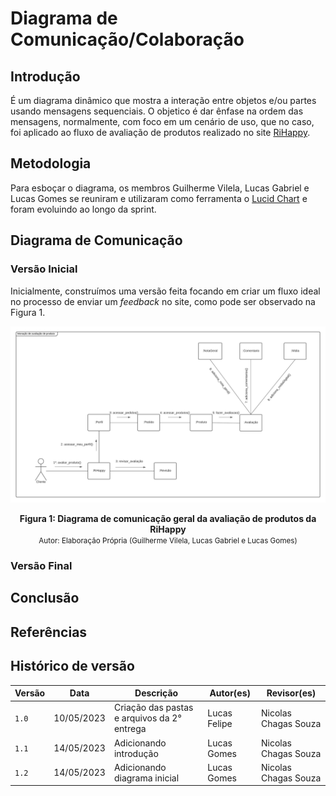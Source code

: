 # Diagrama de Comunicação/Colaboração

## Introdução

É um diagrama dinâmico que mostra a interação entre objetos e/ou partes usando mensagens sequenciais. O objetico é dar ênfase na ordem das mensagens, normalmente, com foco em um cenário de uso, que no caso, foi aplicado ao fluxo de avaliação de produtos realizado no site [RiHappy](https://rihappy.com.br).

## Metodologia

Para esboçar o diagrama, os membros Guilherme Vilela, Lucas Gabriel e Lucas Gomes se reuniram e utilizaram como ferramenta o [Lucid Chart](https://www.lucidchart.com/pages/pt) e foram evoluindo ao longo da sprint. 

## Diagrama de Comunicação

### Versão Inicial

Inicialmente, construímos uma versão feita focando em criar um fluxo ideal no processo de enviar um *feedback* no site, como pode ser observado na Figura 1.

<div style="text-align: center">

![Diagrama geral](../assets/diagComunicacao1.png)
</div>

<figcaption style="text-align: center">
    <b>Figura 1: Diagrama de comunicação geral da avaliação de produtos da RiHappy</b>
    <br/><small>Autor: Elaboração Própria (Guilherme Vilela, Lucas Gabriel e Lucas Gomes)</small>
</figcaption>

### Versão Final

## Conclusão

## Referências

## Histórico de versão

| Versão | Data       | Descrição                                               | Autor(es)                 | Revisor(es)          |
|--------|------------|---------------------------------------------------------|---------------------------|----------------------|
| `1.0`  | 10/05/2023 | Criação das pastas e arquivos da 2° entrega | Lucas Felipe | Nicolas Chagas Souza |
| `1.1`  | 14/05/2023 | Adicionando introdução | Lucas Gomes | Nicolas Chagas Souza |
| `1.2`  | 14/05/2023 | Adicionando diagrama inicial | Lucas Gomes | Nicolas Chagas Souza |



